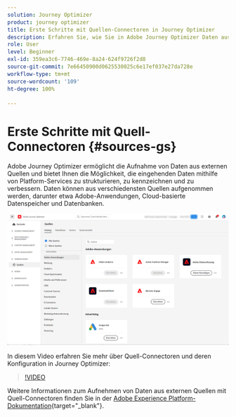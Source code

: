 ```yaml
---
solution: Journey Optimizer
product: journey optimizer
title: Erste Schritte mit Quellen-Connectoren in Journey Optimizer
description: Erfahren Sie, wie Sie in Adobe Journey Optimizer Daten aus externen Quellen aufnehmen.
role: User
level: Beginner
exl-id: 359ea3c6-7746-469e-8a24-624f9726f2d8
source-git-commit: 7e66450900d0625530025c6e17ef037e27da728e
workflow-type: tm+mt
source-wordcount: '109'
ht-degree: 100%

---
```


# Erste Schritte mit Quell-Connectoren {#sources-gs}

Adobe Journey Optimizer ermöglicht die Aufnahme von Daten aus externen Quellen und bietet Ihnen die Möglichkeit, die eingehenden Daten mithilfe von Platform-Services zu strukturieren, zu kennzeichnen und zu verbessern. Daten können aus verschiedensten Quellen aufgenommen werden, darunter etwa Adobe-Anwendungen, Cloud-basierte Datenspeicher und Datenbanken.

![](assets/sources-home.png)

In diesem Video erfahren Sie mehr über Quell-Connectoren und deren Konfiguration in Journey Optimizer:

>[!VIDEO](https://video.tv.adobe.com/v/335919?quality=12)

Weitere Informationen zum Aufnehmen von Daten aus externen Quellen mit Quell-Connectoren finden Sie in der [Adobe Experience Platform-Dokumentation](https://experienceleague.adobe.com/docs/experience-platform/sources/home.html?lang=de){target="_blank"}.
